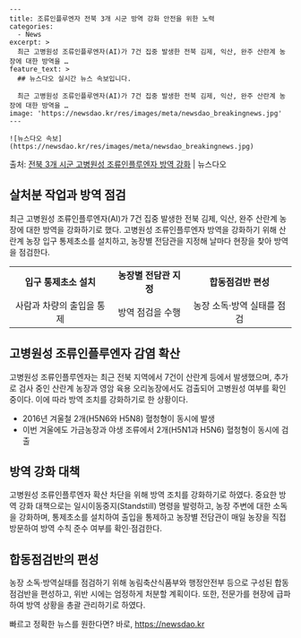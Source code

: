     ---
    title: 조류인플루엔자 전북 3개 시군 방역 강화 안전을 위한 노력
    categories:
      - News
    excerpt: >
      최근 고병원성 조류인플루엔자(AI)가 7건 집중 발생한 전북 김제, 익산, 완주 산란계 농장에 대한 방역을 …
    feature_text: >
      ## 뉴스다오 실시간 뉴스 속보입니다.
    
      최근 고병원성 조류인플루엔자(AI)가 7건 집중 발생한 전북 김제, 익산, 완주 산란계 농장에 대한 방역을 …
    image: 'https://newsdao.kr/res/images/meta/newsdao_breakingnews.jpg'
    ---
    
    ![뉴스다오 속보](https://newsdao.kr/res/images/meta/newsdao_breakingnews.jpg)

<p>출처: <a href="https://newsdao.kr/2811" rel="dofollow">전북 3개 시군 고병원성 조류인플루엔자 방역 강화</a> | 뉴스다오</p>

<h2 data-ke-size="size26">살처분 작업과 방역 점검</h2>
<p data-ke-size="size16">최근 고병원성 조류인플루엔자(AI)가 7건 집중 발생한 전북 김제, 익산, 완주 산란계 농장에 대한 방역을 강화하기로 했다. 고병원성 조류인플루엔자 방역을 강화하기 위해 산란계 농장 입구 통제초소를 설치하고, 농장별 전담관을 지정해 날마다 현장을 찾아 방역을 점검한다.</p>

<table>
  <tr>
    <td style="text-align: center; height: 17px;"><b>입구 통제초소 설치</b></td>
    <td style="text-align: center; height: 17px;"><b>농장별 전담관 지정</b></td>
    <td style="text-align: center; height: 17px;"><b>합동점검반 편성</b></td>
  </tr>
  <tr>
    <td style="text-align: center; height: 17px;">사람과 차량의 출입을 통제</td>
    <td style="text-align: center; height: 17px;">방역 점검을 수행</td>
    <td style="text-align: center; height: 17px;">농장 소독·방역 실태를 점검</td>
  </tr>
</table>

<h2 data-ke-size="size26">고병원성 조류인플루엔자 감염 확산</h2>
<p data-ke-size="size16">고병원성 조류인플루엔자는 최근 전북 지역에서 7건이 산란계 등에서 발생했으며, 추가로 검사 중인 산란계 농장과 영암 육용 오리농장에서도 검출되어 고병원성 여부를 확인 중이다. 이에 따라 방역 조치를 강화하기로 한 상황이다.</p>

<ul>
  <li>2016년 겨울철 2개(H5N6와 H5N8) 혈청형이 동시에 발생</li>
  <li>이번 겨울에도 가금농장과 야생 조류에서 2개(H5N1과 H5N6) 혈청형이 동시에 검출</li>
</ul>

<h2 data-ke-size="size26">방역 강화 대책</h2>
<p data-ke-size="size16">고병원성 조류인플루엔자 확산 차단을 위해 방역 조치를 강화하기로 하였다. 중요한 방역 강화 대책으로는 일시이동중지(Standstill) 명령을 발령하고, 농장 주변에 대한 소독을 강화하며, 통제초소를 설치하여 출입을 통제하고 농장별 전담관이 매일 농장을 직접 방문하여 방역 수칙 준수 여부를 확인·점검한다.</p>

<h2 data-ke-size="size26">합동점검반의 편성</h2>
<p data-ke-size="size16">농장 소독·방역실태를 점검하기 위해 농림축산식품부와 행정안전부 등으로 구성된 합동점검반을 편성하고, 위반 시에는 엄정하게 처분할 계획이다. 또한, 전문가를 현장에 급파하여 방역 상황을 총괄 관리하기로 하였다.</p>
 

빠르고 정확한 뉴스를 원한다면? 바로, <a href="https://newsdao.kr" rel="dofollow">https://newsdao.kr</a>


    
